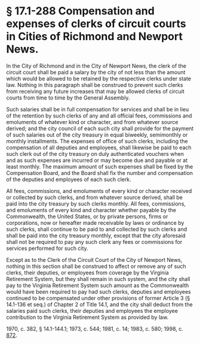 # § 17.1-288 Compensation and expenses of clerks of circuit courts in Cities of Richmond and Newport News.

<p>In the City of Richmond and in the City of Newport News, the clerk of the circuit court shall be paid a salary by the city of not less than the amount which would be allowed to be retained by the respective clerks under state law. Nothing in this paragraph shall be construed to prevent such clerks from receiving any future increases that may be allowed clerks of circuit courts from time to time by the General Assembly.</p><p>Such salaries shall be in full compensation for services and shall be in lieu of the retention by such clerks of any and all official fees, commissions and emoluments of whatever kind or character, and from whatever source derived; and the city council of each such city shall provide for the payment of such salaries out of the city treasury in equal biweekly, semimonthly or monthly installments. The expenses of office of such clerks, including the compensation of all deputies and employees, shall likewise be paid to each such clerk out of the city treasury on duly authenticated vouchers when and as such expenses are incurred or may become due and payable or at least monthly. The maximum amount of such expenses shall be fixed by the Compensation Board, and the Board shall fix the number and compensation of the deputies and employees of each such clerk.</p><p>All fees, commissions, and emoluments of every kind or character received or collected by such clerks, and from whatever source derived, shall be paid into the city treasury by such clerks monthly. All fees, commissions, and emoluments of every kind and character whether payable by the Commonwealth, the United States, or by private persons, firms or corporations, now or hereafter made receivable by laws or ordinance by such clerks, shall continue to be paid to and collected by such clerks and shall be paid into the city treasury monthly, except that the city aforesaid shall not be required to pay any such clerk any fees or commissions for services performed for such city.</p><p>Except as to the Clerk of the Circuit Court of the City of Newport News, nothing in this section shall be construed to affect or remove any of such clerks, their deputies, or employees from coverage by the Virginia Retirement System, but they shall remain in such system, and the city shall pay to the Virginia Retirement System such amount as the Commonwealth would have been required to pay had such clerks, deputies and employees continued to be compensated under other provisions of former Article 3 (§ 14.1-136 et seq.) of Chapter 2 of Title 14.1, and the city shall deduct from the salaries paid such clerks, their deputies and employees the employee contribution to the Virginia Retirement System as provided by law.</p><p>1970, c. 382, § 14.1-144.1; 1973, c. 544; 1981, c. 14; 1983, c. 580; 1998, c. <a href='http://lis.virginia.gov/cgi-bin/legp604.exe?981+ful+CHAP0872'>872</a>.</p>